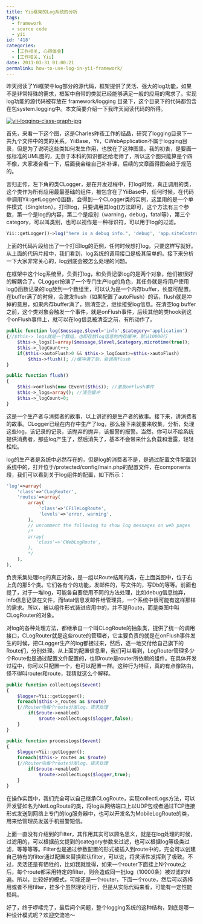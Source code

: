```yaml
---
title: Yii框架的Log系统的分析
tags:
  - framework
  - source code
  - yii
id: '418'
categories:
  - [工作相关, 心得体会]
  - [工作相关, Yii]
date: 2011-03-31 01:00:21
permalink: how-to-use-log-in-yii-framework/
---
```


昨天阅读了Yii框架中log部分的源代码，框架提供了灵活、强大的log功能，如果不是非常特殊的需求，框架中自带的类就已经能够满足一般的应用的需求了。实现log功能的源代码被存放在 framework/logging 目录下，这个目录下的代码都包含在包system.logging中。本文简要介绍一下我昨天阅读代码的所得。
<!-- more -->
[![yii-logging-class-graph-jpg](http://sexywp.com/wp-content/uploads/2011/03/class-graph.jpg)](http://sexywp.com/wp-content/uploads/2011/03/class-graph.jpg)

首先，来看一下这个图，这是Charles昨夜工作的结晶，研究了logging目录下一共九个文件中的类的关系。YiiBase，Yii，CWebApplication不属于logging目录，但是为了说明这些类如何发生作用，也放在了这种图里。我的初衷，是要画一张标准的UML图的，无奈于本科的知识都还给老师了，所以这个图只能算是个四不像，大家凑合看一下，后面我会给自己补补课，后续的文章画得图会趋于规范的。

言归正传，左下角的类CLogger，是在开发过程中，打log时候，真正调用的类，这个类作为所有应用最最基础的组件，被包含在了YiiBase中，任何时候，在代码中调用Yii::getLogger()函数，会得到一个CLogger类的实例，这里用的是一个单件模式（Singleton）。打印log，只要调用其log()方法即可，这个方法有三个参数，第一个是log的内容，第二个是级别（warning，debug，fatal等），第三个category，可以叫类别，也可以视作是一种标识符，可以用于log的过滤。

```php
Yii::getLogger()->log("here is a debug info.", 'debug', 'app.siteController');

```

上面的代码片段给出了一个打印log的范例，任何时候想打log，只要这样写就好。从上面的代码片段中，我们看到，log系统的调用接口是极其简单的。接下来分析一下大家非常关心的，log到底会被怎么处理的问题。

在框架中这个log系统里，负责打log，和负责记录log的是两个对象，他们被很好的解耦合了。CLogger扮演了一个专门生产log的角色，其任务就是将用户使用log()函数记录的log放到一个数组里，可以认为是一个内存buffer，长度可配置。在buffer满了的时候，会激发flush（如果配置了autoFlush）的话，flush就是冲掉的意思，如果内存buffer满了，则清空之，继续接受log信息。在清空log buffer之前，这个类对象会触发一个事件，就是onFlush事件，后续其他的类hook到这个onFlush事件上，就可以在log信息被清空之前，有所动作了。

```php
public function log($message,$level='info',$category='application')
{//$this->_logs就是一个数组，也即存放log信息的内存缓冲，默认10000行
    $this->_logs[]=array($message,$level,$category,microtime(true));
    $this->_logCount++;
    if($this->autoFlush>0 && $this->_logCount>=$this->autoFlush)
        $this->flush(); //缓冲满了后，会调用flush
}

public function flush()
{
    $this->onFlush(new CEvent($this)); //激发onFlush事件
    $this->_logs=array(); //清空缓冲
    $this->_logCount=0;
}

```

这是一个生产者与消费者的故事，以上讲述的是生产者的故事。接下来，讲消费者的故事。CLogger已经在内存中生产了log，那么接下来就要来收集，分析，处理这些log，该记录的记录，该抛弃的抛弃，该报警的报警。当然，你可以不给系统提供消费者，那些log产生了，然后消失了，基本不会带来什么负载和泄露，轻轻松松。

log的生产者是系统中必然存在的，但是log的消费者不是，是通过配置文件配置到系统中的，打开位于/protected/config/main.php的配置文件，在components段，我们可以看到关于log组件的配置，如下所示：

```php
'log'=>array(
    'class'=>'CLogRouter',
    'routes'=>array(
        array(
            'class'=>'CFileLogRoute',
            'levels'=>'error, warning',
        ),
        // uncomment the following to show log messages on web pages
        /*
        array(
           'class'=>'CWebLogRoute',
        ),
        */
    ),
),

```

负责采集处理log的真正对象，是一组以Route结尾的类，在上面类图中，位于右上角的那5个类。它们各有个的功能，发邮件的，写文件的，写Db的等等。前面也提了，对于一堆log，可能各自要使用不同的方法处理，比如debug信息抛弃，info信息记录在文件，而fatal信息发邮件给管理员，一个系统中很可能有这样那样的需求。所以，被以组件形式装进应用中的，并不是Route，而是类图中叫CLogRouter的对象。

对log的各种处理方法，都继承自一个叫CLogRoute的抽象类，提供了统一的调用接口，CLogRouter就是这些route的管理者，它主要负责的就是在onFlush事件发生的时候，把CLogger生产的log都接过来，然后，逐一地交付给自己旗下的Route们，分别处理。从上面的配置信息里，我们可以看到，LogRouter管理多少个Route也是通过配置文件配置的，也即route是router所依赖的组件。在具体开发过程中，你可以只配置一个，也可以配置一群。这种行为特征，真的有点像路由，怪不得叫router和route，我猜就这么个解释。

```php
public function collectLogs($event)
{
    $logger=Yii::getLogger();
    foreach($this->_routes as $route)
    {//Router向每个route分发log，请求处理
        if($route->enabled)
            $route->collectLogs($logger,false);
    }
}

public function processLogs($event)
{
    $logger=Yii::getLogger();
    foreach($this->_routes as $route)
    {//Router向每个route分发log，请求处理
        if($route->enabled)
            $route->collectLogs($logger,true);
    }
}

```

在操作实践中，我们完全可以自己继承CLogRoute，实现collectLogs方法，可以开发譬如名为NetLogRoute的类，将log从网络端口上以UDP包或者通过TCP连接形式发送到网络上专门的log服务器中，也可以开发名为MobileLogRoute的类，用来给管理员发送手机报警短信。

上面一直没有介绍到的Filter，其作用其实可以顾名思义，就是在log处理的时候，过滤用的，可以根据前文提到的category参数来过滤，也可以根据log等级类过滤，等等等等。Filter也是通过参数配置的形式被插入到route中的，完全可以创建自己特有的filter通过配置来替换默认filter，可以说，将灵活性发挥到了极致。不过，灵活还是有牺牲的，比如我就觉得，如果一个router下面挂上N个route之后，每个route都采用特定的filter，则会造成同一批log（10000条）被过滤的N遍。所以，比较好的模式，可能还是一个router，下面一个route，然后可以选择用或者不用filter，挂多个虽然理论可行，但是从实际代码来看，可能有一定性能损耗。

好了，终于啰嗦完了，最后问个问题，整个logging系统的这种结构，到底是哪一种设计模式呢？欢迎交流哈～